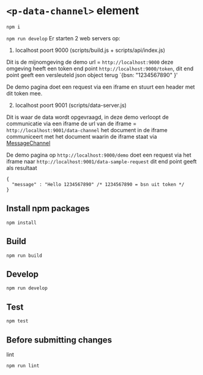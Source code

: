 # `<p-data-channel>` element
`npm i`

`npm run develop`
Er starten 2 web servers op:

1. localhost poort 9000 (scripts/build.js + scripts/api/index.js)

  Dit is de mijnomgeving de demo url = `http://localhost:9000`
  deze omgeving heeft een token end point `http://localhost:9000/token`, dit end point geeft een versleuteld json object terug `{bsn: "1234567890" }'

  De demo pagina doet een request via een iframe en stuurt een header met dit token mee.

2. localhost poort 9001 (scripts/data-server.js)

Dit is waar de data wordt opgevraagd, in deze demo verloopt de communicatie via een iframe
de url van de iframe = `http://localhost:9001/data-channel` het document in de iframe communiceert met het document waarin de iframe staat via [MessageChannel](https://developer.mozilla.org/en-US/docs/Web/API/MessageChannel)

De demo pagina op `http://localhost:9000/demo` doet een request via het iframe naar `http://localhost:9001/data-sample-request` dit end point geeft als resultaat
```
{
  "message" : "Hello 1234567890" /* 1234567890 = bsn uit token */
}
```

## Install npm packages

```
npm install
```

## Build

```
npm run build
```

## Develop

```
npm run develop
```

## Test

```
npm test
```

## Before submitting changes

lint

```
npm run lint
```

